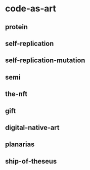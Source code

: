 # code-as-art

## protein

## self-replication

## self-replication-mutation

## semi

## the-nft

## gift

## digital-native-art

## planarias

## ship-of-theseus
